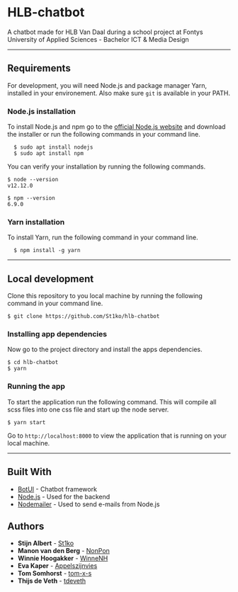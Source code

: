 # HLB-chatbot

A chatbot made for HLB Van Daal during a school project at Fontys University of Applied Sciences - Bachelor ICT & Media Design

---
## Requirements

For development, you will need Node.js and package manager Yarn, installed in your environement. Also make sure `git` is available in your PATH.

### Node.js installation
To install Node.js and npm go to the [official Node.js website](https://nodejs.org/) and download the installer or run the following commands in your command line.

      $ sudo apt install nodejs
      $ sudo apt install npm

You can verify your installation by running the following commands.

    $ node --version
    v12.12.0
    
    $ npm --version
    6.9.0
    
### Yarn installation
To install Yarn, run the following command in your command line.

      $ npm install -g yarn

---

## Local development
Clone this repository to you local machine by running the following command in your command line.

    $ git clone https://github.com/St1ko/hlb-chatbot
    
### Installing app dependencies
Now go to the project directory and install the apps dependencies.

    $ cd hlb-chatbot
    $ yarn

### Running the app
To start the application run the following command. This will compile all scss files into one css file and start up the node server. 

    $ yarn start
    
Go to `http://localhost:8000` to view the application that is running on your local machine.

---

## Built With

* [BotUI](https://botui.org/) - Chatbot framework
* [Node.js](https://nodejs.org/en/) - Used for the backend
* [Nodemailer](https://www.npmjs.com/package/nodemailer) - Used to send e-mails from Node.js

## Authors

* **Stijn Albert** - [St1ko](https://github.com/St1ko)
* **Manon van den Berg** - [NonPon](https://github.com/NonPon)
* **Winnie Hoogakker** - [WinneNH](https://github.com/WinnieNH)
* **Eva Kaper** - [Appelszijnvies](https://github.com/Appelszijnvies)
* **Tom Somhorst** - [tom-x-s](https://github.com/tom-x-s)
* **Thijs de Veth** - [tdeveth](https://github.com/tdeveth)

